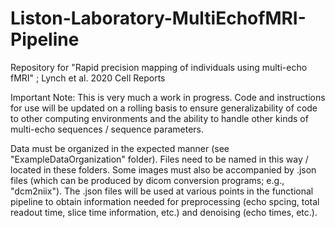 # Liston-Laboratory-MultiEchofMRI-Pipeline
Repository for "Rapid precision mapping of individuals using multi-echo fMRI" ; Lynch et al. 2020 Cell Reports

Important Note: This is very much a work in progress. Code and instructions for use will be updated on a rolling basis to ensure generalizability of code to other computing environments and the ability to handle other kinds of multi-echo sequences / sequence parameters.

Data must be organized in the expected manner (see "ExampleDataOrganization" folder). 
Files need to be named in this way / located in these folders. Some images must also be accompanied by .json files (which can be produced by dicom conversion programs; e.g., "dcm2niix"). The .json files will be used at various points in the functional pipeline to obtain information needed for preprocessing (echo spcing, total readout time, slice time information, etc.) and denoising (echo times, etc.).  
